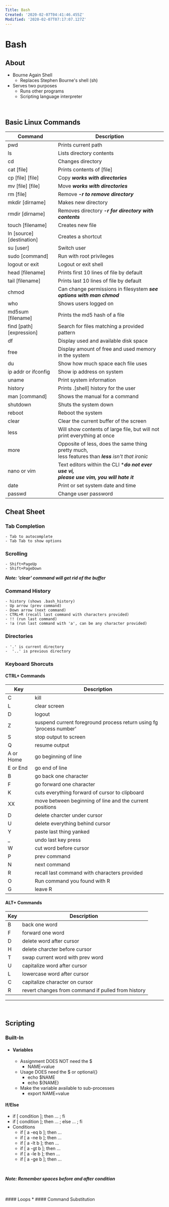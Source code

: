 ```yaml
---
Title: Bash
Created: '2020-02-07T04:41:46.455Z'
Modified: '2020-02-07T07:17:07.127Z'
---
```


# Bash

## About
* Bourne Again Shell
  * Replaces Stephen Bourne's shell (sh)
* Serves two purposes
  * Runs other programs
  * Scripting language interpreter
<br/>

## Basic Linux Commands
Command                   | Description 
-------                   | -----------
pwd                       | Prints current path 
ls                        | Lists directory contents 
cd                        | Changes directory 
cat [file]                | Prints contents of [file] 
cp [file] [file]          | Copy  ***works with directories*** 
mv [file] [file]          | Move ***works with directories*** 
rm [file]                 | Remove ***-r to remove directory*** 
mkdir [dirname]           | Makes new directory 
rmdir [dirname]           | Removes directory ***-r for directory with contents*** 
touch [filename]          | Creates new file 
ln [source] [destination] | Creates a shortcut 
su [user]                 | Switch user   
sudo [command]            | Run with root privileges 
logout or exit            | Logout or exit shell 
head [filename]           | Prints first 10 lines of file by default 
tail [filename]           | Prints last 10 lines of file by default 
chmod                     | Can change permissions in filesystem ***see options with man chmod***
who                       | Shows users logged on 
md5sum [filename]         | Prints the md5 hash of a file 
find [path] [expression]  | Search for files matching a provided pattern 
df                        | Display used and available disk space 
free                      | Display amount of free and used memory in the system 
du                        | Show how much space each file uses 
ip addr or ifconfig       | Show ip address on system 
uname                     | Print system information 
history                   | Prints .[shell] history for the user 
man [command]             | Shows the manual for a command 
shutdown                  | Shuts the system down 
reboot                    | Reboot the system 
clear                     | Clear the current buffer of the screen 
less                      | Will show contents of large file, but will not print everything at once 
more                      | Opposite of less, does the same thing pretty much, <br/>less features than ***less*** *isn't that ironic* 
nano or vim               | Text editors within the CLI ****do not ever use vi, <br/>please use vim, you will hate it***
date                      | Print or set system date and time  
passwd                    | Change user password 
 
## Cheat Sheet
### Tab Completion
```
- Tab to autocomplete
- Tab Tab to show options
```  

### Scrolling
```
- Shift+PageUp
- Shift+PageDown
```

***Note: 'clear' command will get rid of the buffer***

### Command History
```
- history (shows .bash_history)
- Up arrow (prev command)
- Down arrow (next command)
- CTRL+R (recall last command with characters provided)
- !! (run last command)
- !a (run last command with 'a', can be any character provided)
```

### Directories
```
- '.' is current directory
-  '..' is previous directory
```

### Keyboard Shorcuts
#### CTRL+ Commands
Key       | Description
--------- | -----------
C         | kill
L         | clear screen
D         | logout
Z         | suspend current foreground process return using fg 'process number'
S         | stop output to screen
Q         | resume output
A or Home | go beginning of line
E or End  | go end of line
B         | go back one character
F         | go forward one character
K         | cuts everything forward of cursor to clipboard
XX        | move between beginning of line and the current positions
D         | delete charcter under cursor
U         | delete everything behind cursor
Y         | paste last thing yanked
_         | undo last key press
W         | cut word before cursor
P         | prev command
N         | next command
R         | recall last command with characters provided
O         | Run command you found with R
G         | leave R

#### ALT+ Commands
Key | Description
--- | -----------
B   | back one word
F   | forward one word
D   | delete word after cursor
H   | delete charcter before cursor
T   | swap current word with prev word
U   | capitalize word after cursor
L   | lowercase word after cursor
C   | capitalize character on cursor
R   | revert changes from command if pulled from history

***
<br/>

## Scripting
### Built-In
* #### Variables
  * Assignment DOES NOT need the $
    * NAME=value
  * Usage DOES need the $ or optional{}
    * echo $NAME
    * echo ${NAME}
  * Make the variable available to sub-processes
    * export NAME=value
  
#### If/Else
* if [ condition ]; then ... ; fi
* if [ condition ]; then ... ; else ... ; fi
  <br/>
* Conditions
  * if [ a -eq b ]; then ...
  * if [ a -ne b ]; then ...
  * if [ a -lt b ]; then ...
  * if [ a -gt b ]; then ...
  * if [ a -le b ]; then ...
  * if [ a -ge b ]; then ...
<br/>

***Note: Remember spaces before and after condition***

<br/>
<br/>
#### Loops
* 
#### Command Substitution


















